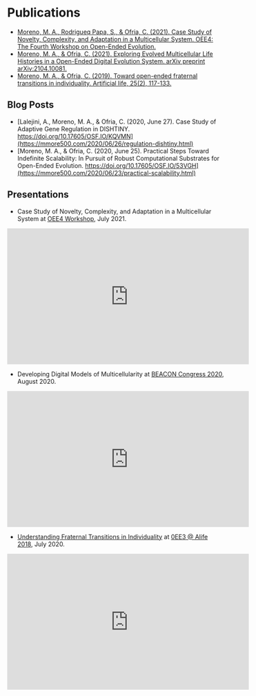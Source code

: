 # Publications

* [Moreno, M. A., Rodrigueq Papa, S., & Ofria, C. (2021). Case Study of Novelty, Complexity, and Adaptation in a Multicellular System. OEE4: The Fourth Workshop on Open-Ended Evolution.](http://workshops.alife.org/oee4/papers/moreno-oee4-camera-ready.pdf)
* [Moreno, M. A., & Ofria, C. (2021). Exploring Evolved Multicellular Life Histories in a Open-Ended Digital Evolution System. arXiv preprint arXiv:2104.10081.](https://arxiv.org/abs/2104.10081)
* [Moreno, M. A., & Ofria, C. (2019). Toward open-ended fraternal transitions in individuality. Artificial life, 25(2), 117-133.](https://doi.org/10.1162/artl_a_00284)

## Blog Posts

* [Lalejini, A., Moreno, M. A., & Ofria, C. (2020, June 27). Case Study of Adaptive Gene Regulation in DISHTINY. https://doi.org/10.17605/OSF.IO/KQVMN](https://mmore500.com/2020/06/26/regulation-dishtiny.html)
* [Moreno, M. A., & Ofria, C. (2020, June 25). Practical Steps Toward Indefinite Scalability: In Pursuit of Robust Computational Substrates for Open-Ended Evolution. https://doi.org/10.17605/OSF.IO/53VGH](https://mmore500.com/2020/06/23/practical-scalability.html)

## Presentations

* Case Study of Novelty, Complexity, and Adaptation in a Multicellular System at [OEE4 Workshop](http://workshops.alife.org/oee4/), July 2021.

<iframe width="560" height="315" src="https://www.youtube.com/embed/TiGGVJoqtmU" title="YouTube video player" frameborder="0" allow="accelerometer; autoplay; clipboard-write; encrypted-media; gyroscope; picture-in-picture" allowfullscreen></iframe>

* Developing Digital Models of Multicellularity at [BEACON Congress 2020](https://www3.beacon-center.org/), August 2020.

<iframe width="560" height="315" src="https://www.youtube.com/embed/pfeR9N56mP0" title="YouTube video player" frameborder="0" allow="accelerometer; autoplay; clipboard-write; encrypted-media; gyroscope; picture-in-picture" allowfullscreen></iframe>

* [Understanding Fraternal Transitions in Individuality](https://github.com/mmore500/alife-2018/releases) at [0EE3 @ Alife 2018](http://workshops.alife.org/oee3/), July 2020.

<iframe width="560" height="315" src="https://www.youtube.com/embed/RSLOFDJn-SE" title="YouTube video player" frameborder="0" allow="accelerometer; autoplay; clipboard-write; encrypted-media; gyroscope; picture-in-picture" allowfullscreen></iframe>
